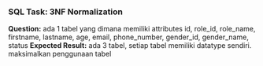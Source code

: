 ### SQL Task: 3NF Normalization

**Question:** ada 1 tabel yang dimana memiliki attributes id, role_id, role_name, firstname, lastname, age, email, phone_number, gender_id, gender_name, status
**Expected Result:** ada 3 tabel, setiap tabel memiliki datatype sendiri. maksimalkan penggunaan tabel
